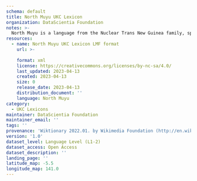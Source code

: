 ```yaml
---
schema: default
title: North Muyu UKC Lexicon
organization: DataScientia Foundation
notes: >-
  North Muyu is a language from the Nuclear Trans New Guinea family, spoken in Oceania. The UKC Lexicon of North Muyu is represented as a lexico-semantic network. It consists of words, word senses, synsets, as well as sense-level and synset-level relationships.
resources:
  - name: North Muyu UKC Lexicon LMF format
    url: >-
      
    format: xml
    license: https://creativecommons.org/licenses/by-nc-sa/4.0/
    last_updated: 2023-04-13
    created: 2023-04-13
    size: 0
    release_date: 2023-04-13
    distribution_document: ''
    language: North Muyu
category:
  - UKC Lexicons
maintainer: DataScientia Foundation
maintainer_email: ''
tags: ''
provenance: 'Wiktionary 2022.01. by Wikimedia Foundation (http://en.wiktionary.org); Princeton WordNet 2.1 by Princeton University (https://wordnet.princeton.edu)'
version: '1.0'
dataset_level: Language Level (L1-2)
dataset_access: Open Access
dataset_description: ''
landing_page: ''
latitude_map: -5.5
longitude_map: 141.0
---
```


